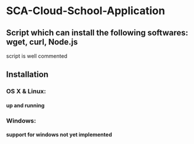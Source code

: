 # SCA-Cloud-School-Application

## Script which can install the following softwares: wget, curl, Node.js
script is well commented 

## Installation

### OS X & Linux: 
#### up and running


### Windows:
#### support for windows not yet implemented


